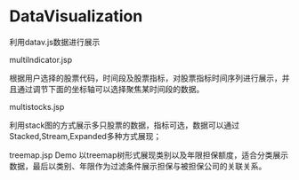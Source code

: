 DataVisualization
=================
利用datav.js数据进行展示

multiIndicator.jsp
 
根据用户选择的股票代码，时间段及股票指标，对股票指标时间序列进行展示，并且通过调节下面的坐标轴可以选择聚焦某时间段的数据。

 multistocks.jsp
 
利用stack图的方式展示多只股票的数据，指标可选，数据可以通过Stacked,Stream,Expanded多种方式展现；

treemap.jsp
Demo 以treemap树形式展现类别以及年限担保额度，适合分类展示数据，最后以类别、年限作为过滤条件展示担保与被担保公司的关联关系。
